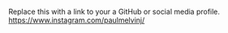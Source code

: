 Replace this with a link to your a GitHub or social media profile.
https://www.instagram.com/paulmelvinj/
